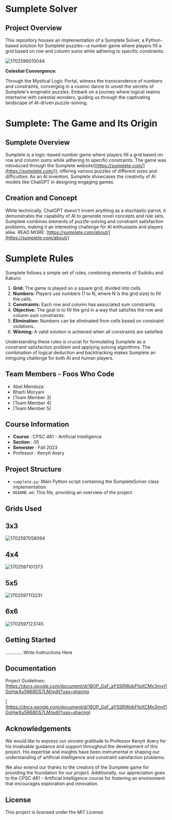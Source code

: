 # Sumplete Solver

## Project Overview

This repository houses an implementation of a Sumplete Solver, a Python-based solution for Sumplete puzzles—a number game where players fill a grid based on row and column sums while adhering to specific constraints.

![1702596010044](image/README/1702596010044.png)

**Celestial Convergence:**

Through the Mystical Logic Portal, witness the transcendence of numbers and constraints, converging in a cosmic dance to unveil the secrets of Sumplete's enigmatic puzzles. Embark on a journey where logical realms intertwine with celestial wonders, guiding us through the captivating landscape of AI-driven puzzle-solving.

# Sumplete: The Game and Its Origin

## Sumplete Overview

Sumplete is a logic-based number game where players fill a grid based on row and column sums while adhering to specific constraints. The game was introduced through the Sumplete website([https://sumplete.com/](https://sumplete.com/)), offering various puzzles of different sizes and difficulties. As an AI invention, Sumplete showcases the creativity of AI models like ChatGPT in designing engaging games.

## Creation and Concept

While technically, ChatGPT doesn't invent anything as a stochastic parrot, it demonstrates the capability of AI to generate novel concepts and rule sets. Sumplete combines elements of puzzle-solving and constraint satisfaction problems, making it an interesting challenge for AI enthusiasts and players alike.
READ MORE: [https://sumplete.com/about/](https://sumplete.com/about/)

# Sumplete Rules

Sumplete follows a simple set of rules, combining elements of Sudoku and Kakuro:

1. **Grid:** The game is played on a square grid, divided into cells.
2. **Numbers:** Players use numbers (1 to N, where N is the grid size) to fill the cells.
3. **Constraints:** Each row and column has associated sum constraints.
4. **Objective:** The goal is to fill the grid in a way that satisfies the row and column sum constraints.
5. **Elimination:** Numbers can be eliminated from cells based on constraint violations.
6. **Winning:** A valid solution is achieved when all constraints are satisfied.

Understanding these rules is crucial for formulating Sumplete as a constraint satisfaction problem and applying solving algorithms. The combination of logical deduction and backtracking makes Sumplete an intriguing challenge for both AI and human players.



## Team Members - Foos Who Code

* Abel Mendoza
* Bharti Moryani
* [Team Member 3]
* [Team Member 4]
* [Team Member 5]

## Course Information

* **Course** : CPSC 481 - Artificial Intelligence
* **Section** : 05
* **Semester** : Fall 2023
* Professor : Kenytt Avery

## Project Structure

* `sumplete.py`: Main Python script containing the SumpleteSolver class implementation.
* `README.md`: This file, providing an overview of the project.


## Grids Used

## 3x3
![1702597058094](image/README/1702597058094.png)

## 4x4
![1702597101373](image/README/1702597101373.png)
## 5x5

![1702597113231](image/README/1702597113231.png)

## 6x6

![1702597123745](image/README/1702597123745.png)



## Getting Started

..............Write Instructions Here

## Documentation

Project Guidelines: [https://docs.google.com/document/d/18OP_GsF_aYSSRWobFfqXCMx3myt1GoHwXu5R68DS7LM/edit?usp=sharing

](https://docs.google.com/document/d/18OP_GsF_aYSSRWobFfqXCMx3myt1GoHwXu5R68DS7LM/edit?usp=sharing)

## Acknowledgements

We would like to express our sincere gratitude to Professor Kenytt Avery for his invaluable guidance and support throughout the development of this project. His expertise and insights have been instrumental in shaping our understanding of artificial intelligence and constraint satisfaction problems.

We also extend our thanks to the creators of the Sumplete game for providing the foundation for our project. Additionally, our appreciation goes to the CPSC 481 - Artificial Intelligence course for fostering an environment that encourages exploration and innovation.


## License

This project is licensed under the MIT License.
